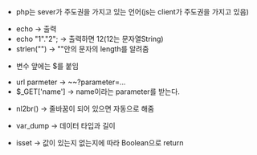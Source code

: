 - php는 sever가 주도권을 가지고 있는 언어(js는 client가 주도권을 가지고 있음)
+ echo -> 출력
+ echo "1"."2"; -> 출력하면 12(12는 문자열String)
+ strlen("") -> ""안의 문자의 length를 알려줌
- 변수 앞에는 $를 붙임
+ url parmeter -> ~~?parameter=...
+ $_GET['name'] -> name이라는 parameter를 받는다.
- nl2br() -> 줄바꿈이 되어 있으면 자동으로 해줌
+ var_dump ->  데이터 타입과 길이
- isset -> 값이 있는지 없는지에 따라 Boolean으로 return